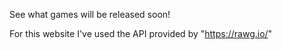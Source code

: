 See what games will be released soon!

For this website I've used the API provided by "https://rawg.io/"
